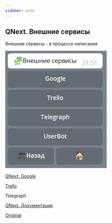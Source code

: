 ```yaml
---
sidebar: auto
---
```


## QNext. Внешние сервисы

Внешние сервисы - в процессе написания

![](./1.png)



[QNext. Google](/docs-test/ph/admin/google-about)

[Trello](/docs-test/ph/admin/trello-about)

Telegraph



[QNext. Документация](/docs-test/ph)

[Original](https://telegra.ph/QNext-admin-external-services-about-02-08)